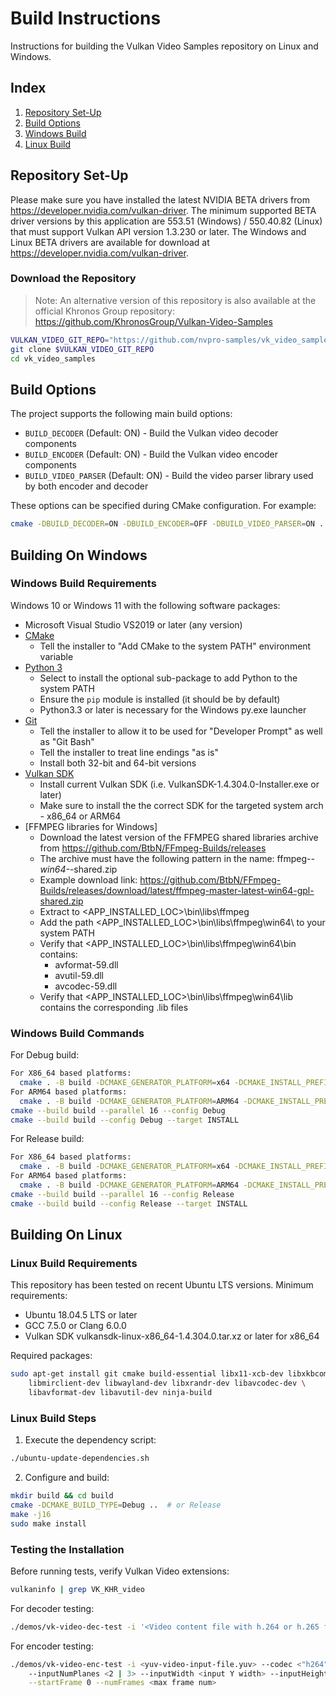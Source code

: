 # Build Instructions

Instructions for building the Vulkan Video Samples repository on Linux and Windows.

## Index

1. [Repository Set-Up](#repository-set-up)
2. [Build Options](#build-options)
3. [Windows Build](#building-on-windows)
4. [Linux Build](#building-on-linux)

## Repository Set-Up

Please make sure you have installed the latest NVIDIA BETA drivers from https://developer.nvidia.com/vulkan-driver.
The minimum supported BETA driver versions by this application are 553.51 (Windows) / 550.40.82 (Linux) that
must support Vulkan API version 1.3.230 or later.
The Windows and Linux BETA drivers are available for download at https://developer.nvidia.com/vulkan-driver.

### Download the Repository

> Note: An alternative version of this repository is also available at the official Khronos Group repository:
> https://github.com/KhronosGroup/Vulkan-Video-Samples

```bash
VULKAN_VIDEO_GIT_REPO="https://github.com/nvpro-samples/vk_video_samples.git"
git clone $VULKAN_VIDEO_GIT_REPO
cd vk_video_samples
```

## Build Options

The project supports the following main build options:

- `BUILD_DECODER` (Default: ON) - Build the Vulkan video decoder components
- `BUILD_ENCODER` (Default: ON) - Build the Vulkan video encoder components
- `BUILD_VIDEO_PARSER` (Default: ON) - Build the video parser library used by both encoder and decoder

These options can be specified during CMake configuration. For example:
```bash
cmake -DBUILD_DECODER=ON -DBUILD_ENCODER=OFF -DBUILD_VIDEO_PARSER=ON ...
```

## Building On Windows

### Windows Build Requirements

Windows 10 or Windows 11 with the following software packages:

- Microsoft Visual Studio VS2019 or later (any version)
- [CMake](http://www.cmake.org/download/)
  - Tell the installer to "Add CMake to the system PATH" environment variable
- [Python 3](https://www.python.org/downloads)
  - Select to install the optional sub-package to add Python to the system PATH
  - Ensure the `pip` module is installed (it should be by default)
  - Python3.3 or later is necessary for the Windows py.exe launcher
- [Git](http://git-scm.com/download/win)
  - Tell the installer to allow it to be used for "Developer Prompt" as well as "Git Bash"
  - Tell the installer to treat line endings "as is"
  - Install both 32-bit and 64-bit versions
- [Vulkan SDK](https://vulkan.lunarg.com/sdk/home#windows)
  - Install current Vulkan SDK (i.e. VulkanSDK-1.4.304.0-Installer.exe or later)
  - Make sure to install the the correct SDK for the targeted system arch - x86_64 or ARM64
- [FFMPEG libraries for Windows]
  - Download the latest version of the FFMPEG shared libraries archive from https://github.com/BtbN/FFmpeg-Builds/releases
  - The archive must have the following pattern in the name: ffmpeg-*-win64-*-shared.zip
  - Example download link: https://github.com/BtbN/FFmpeg-Builds/releases/download/latest/ffmpeg-master-latest-win64-gpl-shared.zip
  - Extract to <APP_INSTALLED_LOC>\bin\libs\ffmpeg
  - Add the path <APP_INSTALLED_LOC>\bin\libs\ffmpeg\win64\ to your system PATH
  - Verify that <APP_INSTALLED_LOC>\bin\libs\ffmpeg\win64\bin contains:
    - avformat-59.dll
    - avutil-59.dll
    - avcodec-59.dll
  - Verify that <APP_INSTALLED_LOC>\bin\libs\ffmpeg\win64\lib contains the corresponding .lib files

### Windows Build Commands

For Debug build:
```bash
For X86_64 based platforms:
  cmake . -B build -DCMAKE_GENERATOR_PLATFORM=x64 -DCMAKE_INSTALL_PREFIX="$(PWD)/build/install/Debug" -DCMAKE_BUILD_TYPE=Debug
For ARM64 based platforms:
  cmake . -B build -DCMAKE_GENERATOR_PLATFORM=ARM64 -DCMAKE_INSTALL_PREFIX="$(PWD)/build/install/Debug" -DCMAKE_BUILD_TYPE=Debug
cmake --build build --parallel 16 --config Debug
cmake --build build --config Debug --target INSTALL
```

For Release build:
```bash
For X86_64 based platforms:
  cmake . -B build -DCMAKE_GENERATOR_PLATFORM=x64 -DCMAKE_INSTALL_PREFIX="$(PWD)/build/install/Release" -DCMAKE_BUILD_TYPE=Release
For ARM64 based platforms:
  cmake . -B build -DCMAKE_GENERATOR_PLATFORM=ARM64 -DCMAKE_INSTALL_PREFIX="$(PWD)/build/install/Release" -DCMAKE_BUILD_TYPE=Release
cmake --build build --parallel 16 --config Release
cmake --build build --config Release --target INSTALL
```

## Building On Linux

### Linux Build Requirements

This repository has been tested on recent Ubuntu LTS versions. Minimum requirements:
- Ubuntu 18.04.5 LTS or later
- GCC 7.5.0 or Clang 6.0.0
- Vulkan SDK vulkansdk-linux-x86_64-1.4.304.0.tar.xz or later for x86_64

Required packages:
```bash
sudo apt-get install git cmake build-essential libx11-xcb-dev libxkbcommon-dev \
    libmirclient-dev libwayland-dev libxrandr-dev libavcodec-dev \
    libavformat-dev libavutil-dev ninja-build
```

### Linux Build Steps

1. Execute the dependency script:
```bash
./ubuntu-update-dependencies.sh
```

2. Configure and build:
```bash
mkdir build && cd build
cmake -DCMAKE_BUILD_TYPE=Debug ..  # or Release
make -j16
sudo make install
```

### Testing the Installation

Before running tests, verify Vulkan Video extensions:
```bash
vulkaninfo | grep VK_KHR_video
```

For decoder testing:
```bash
./demos/vk-video-dec-test -i '<Video content file with h.264 or h.265 format>' [--c N]
```

For encoder testing:
```bash
./demos/vk-video-enc-test -i <yuv-video-input-file.yuv> --codec <"h264" | "h265" | "av1"> \
    --inputNumPlanes <2 | 3> --inputWidth <input Y width> --inputHeight <input Y height> \
    --startFrame 0 --numFrames <max frame num>
```
